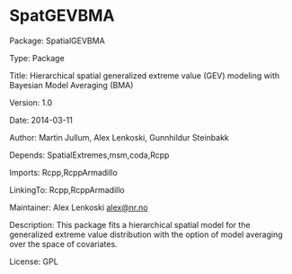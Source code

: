 # SpatGEVBMA

Package: SpatialGEVBMA

Type: Package 

Title: Hierarchical spatial generalized extreme value (GEV) modeling
        with Bayesian Model Averaging (BMA)
        
Version: 1.0

Date: 2014-03-11

Author: Martin Jullum, Alex Lenkoski, Gunnhildur Steinbakk

Depends: SpatialExtremes,msm,coda,Rcpp

Imports: Rcpp,RcppArmadillo

LinkingTo: Rcpp,RcppArmadillo

Maintainer: Alex Lenkoski <alex@nr.no>

Description: This package fits a hierarchical spatial model for the generalized extreme value distribution with the option of model averaging over the space of covariates.

License: GPL
